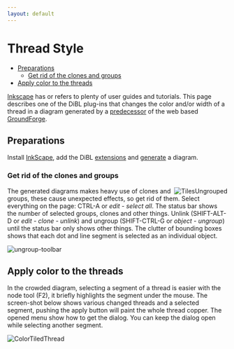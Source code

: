 ```yaml
---
layout: default
---
```

Thread Style
============

- [Preparations](#preparations)
  * [Get rid of the clones and groups](#get-rid-of-the-clones-and-groups)
- [Apply color to the threads](#apply-color-to-the-threads)

[Inkscape] has or refers to plenty of user guides and tutorials.
This page describes one of the DiBL plug-ins that changes the color and/or width of a thread in a diagram generated by a [predecessor] of the web based [GroundForge].

[Inkscape]: http://inkscape.org/
[GroundForge]: https://d-bl.github.io/GroundForge
[predecessor]: https://d-bl.github.io/

Preparations
------------

Install [InkScape], add the DiBL [extensions] and [generate] a diagram.

[InkScape]: http://www.inkscape.org/
[extensions]: /inkscape-bobbinlace/
[generate]: http://jo-pol.github.io/DiBL/grounds/

###  Get rid of the clones and groups

<img align="right" src="/inkscape-bobbinlace/thread-style-images/TilesUngrouped.png" alt="TilesUngrouped">

The generated diagrams makes heavy use of clones and groups, these cause unexpected effects, so get rid of them.
Select everything on the page: CTRL-A or _edit - select all_.
The status bar shows the number of selected groups, clones and other things.
Unlink (SHIFT-ALT-D or _edit - clone - unlink_) and ungroup (SHIFT-CTRL-G or _object - ungroup_)
until the status bar only shows other things.
The clutter of bounding boxes shows that each dot and line segment is selected as an individual object.

![ungroup-toolbar](/inkscape-bobbinlace/thread-style-images/ungroup-toolbar.png)



Apply color to the threads
--------------------------

In the crowded diagram, selecting a segment of a thread is easier with the node tool (F2), 
it briefly highlights the segment under the mouse.
The screen-shot below shows various changed threads and a selected segment, 
pushing the apply button will paint the whole thread copper.
The opened menu show how to get the dialog. 
You can keep the dialog open while selecting another segment.

![ColorTiledThread](/inkscape-bobbinlace/thread-style-images/ColorTiledThread.png)